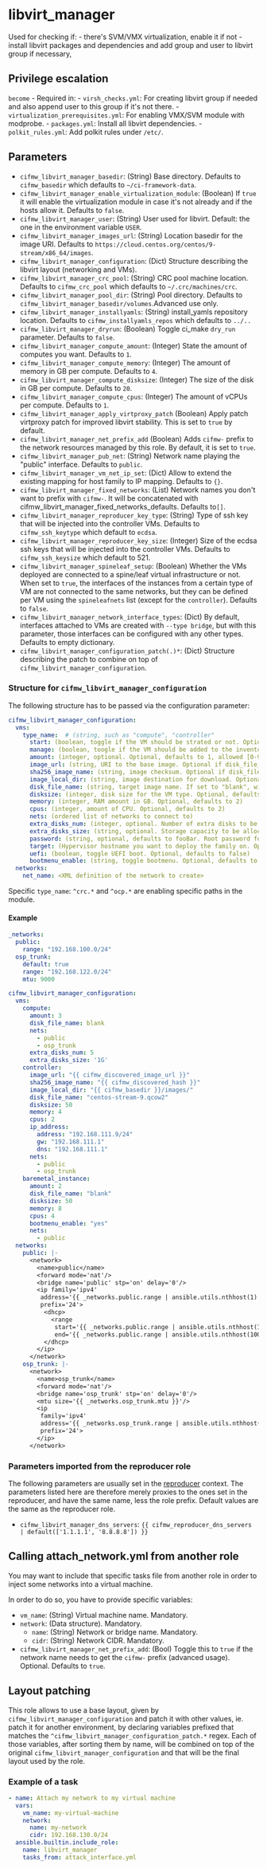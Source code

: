# libvirt_manager

Used for checking if:
    - there's SVM/VMX virtualization, enable it if not
    - install libvirt packages and dependencies and add group and user to libvirt group if necessary,

## Privilege escalation

`become` - Required in:
    - `virsh_checks.yml`: For creating libvirt group if needed and also append user to this group if it's not there.
    - `virtualization_prerequisites.yml`: For enabling VMX/SVM module with modprobe.
    - `packages.yml`: Install all libvirt dependencies.
    - `polkit_rules.yml`: Add polkit rules under `/etc/`.

## Parameters

* `cifmw_libvirt_manager_basedir`: (String) Base directory. Defaults to `cifmw_basedir` which defaults to `~/ci-framework-data`.
* `cifmw_libvirt_manager_enable_virtualization_module`: (Boolean) If `true` it will enable the virtualization module in case it's not already and if the hosts allow it. Defaults to `false`.
* `cifmw_libvirt_manager_user`: (String) User used for libvirt. Default: the one in the environment variable `USER`.
* `cifmw_libvirt_manager_images_url`: (String) Location basedir for the image URI. Defaults to `https://cloud.centos.org/centos/9-stream/x86_64/images`.
* `cifmw_libvirt_manager_configuration`: (Dict) Structure describing the libvirt layout (networking and VMs).
* `cifmw_libvirt_manager_crc_pool`: (String) CRC pool machine location. Defaults to `cifmw_crc_pool` which defaults to `~/.crc/machines/crc`.
* `cifmw_libvirt_manager_pool_dir`: (String) Pool directory. Defaults to `cifmw_libvirt_manager_basedir/volumes`.Advanced use only.
* `cifmw_libvirt_manager_installyamls`: (String) install_yamls repository location. Defaults to `cifmw_installyamls_repos` which defaults to `../..`
* `cifmw_libvirt_manager_dryrun`: (Boolean) Toggle ci_make `dry_run` parameter. Defaults to `false`.
* `cifmw_libvirt_manager_compute_amount`: (Integer) State the amount of computes you want. Defaults to `1`.
* `cifmw_libvirt_manager_compute_memory`: (Integer) The amount of memory in GB per compute. Defaults to `4`.
* `cifmw_libvirt_manager_compute_disksize`: (Integer) The size of the disk in GB per compute. Defaults to `20`.
* `cifmw_libvirt_manager_compute_cpus`: (Integer) The amount of vCPUs per compute. Defaults to `1`.
* `cifmw_libvirt_manager_apply_virtproxy_patch` (Boolean) Apply patch virtproxy patch for improved libvirt stability. This is set to `true` by default.
* `cifmw_libvirt_manager_net_prefix_add` (Boolean) Adds `cifmw-` prefix to the network resources managed by this role. By default, it is set to `true`.
* `cifmw_libvirt_manager_pub_net`: (String) Network name playing the "public" interface. Defaults to `public`.
* `cifmw_libvirt_manager_vm_net_ip_set`: (Dict) Allow to extend the existing mapping for host family to IP mapping. Defaults to `{}`.
* `cifmw_libvirt_manager_fixed_networks`: (List) Network names you don't want to prefix with `cifmw-`. It will be concatenated with cifmw_libvirt_manager_fixed_networks_defaults. Defaults to`[]`.
* `cifmw_libvirt_manager_reproducer_key_type`: (String) Type of ssh key that will be injected into the controller VMs. Defaults to `cifmw_ssh_keytype` which default to `ecdsa`.
* `cifmw_libvirt_manager_reproducer_key_size`: (Integer) Size of the ecdsa ssh keys that will be injected into the controller VMs. Defaults to `cifmw_ssh_keysize` which default to 521.
* `cifmw_libvirt_manager_spineleaf_setup`: (Boolean) Whether the VMs deployed are connected to a spine/leaf virtual infrastructure or not. When set to `true`, the interfaces of the instances from a certain type of VM are not connected to the same networks, but they can be defined per VM using the `spineleafnets` list (except for the `controller`). Defaults to `false`.
* `cifmw_libvirt_manager_network_interface_types`: (Dict) By default, interfaces attached to VMs are created with `--type bridge`, but with this parameter, those interfaces can be configured with any other types. Defaults to empty dictionary.
* `cifmw_libvirt_manager_configuration_patch(.)*`: (Dict) Structure describing the patch to combine on top of `cifmw_libvirt_manager_configuration`.

### Structure for `cifmw_libvirt_manager_configuration`

The following structure has to be passed via the configuration parameter:

```YAML
cifmw_libvirt_manager_configuration:
  vms:
    type_name:  # (string, such as "compute", "controller"
      start: (boolean, toggle if the VM should be strated or not. Optional, defaults to true)
      manage: (boolean, toogle if the VM should be added to the inventory. Managed VM's must be on the cifmw_libvirt_manager_pub_net network. Optional, defaults to true)
      amount: (integer, optional. Optional, defaults to 1, allowed [0-9]+)
      image_url: (string, URI to the base image. Optional if disk_file_name is set to "blank")
      sha256_image_name: (string, image checksum. Optional if disk_file_name is set to "blank")
      image_local_dir: (string, image destination for download. Optional if disk_file_name is set to "blank")
      disk_file_name: (string, target image name. If set to "blank", will create a blank image)
      disksize: (integer, disk size for the VM type. Optional, defaults to 40G)
      memory: (integer, RAM amount in GB. Optional, defaults to 2)
      cpus: (integer, amount of CPU. Optional, defaults to 2)
      nets: (ordered list of networks to connect to)
      extra_disks_num: (integer, optional. Number of extra disks to be configured.)
      extra_disks_size: (string, optional. Storage capacity to be allocated. Example 1G, 512M)
      password: (string, optional, defaults to fooBar. Root password for console access)
      target: (Hypervisor hostname you want to deploy the family on. Optional)
      uefi: (boolean, toggle UEFI boot. Optional, defaults to false)
      bootmenu_enable: (string, toggle bootmenu. Optional, defaults to "no")
  networks:
    net_name: <XML definition of the network to create>
```

Specific `type_name`: `^crc.*` and `^ocp.*` are enabling specific paths in the module.

#### Example

```YAML
_networks:
  public:
    range: "192.168.100.0/24"
  osp_trunk:
    default: true
    range: "192.168.122.0/24"
    mtu: 9000

cifmw_libvirt_manager_configuration:
  vms:
    compute:
      amount: 3
      disk_file_name: blank
      nets:
        - public
        - osp_trunk
      extra_disks_num: 5
      extra_disks_size: '1G'
    controller:
      image_url: "{{ cifmw_discovered_image_url }}"
      sha256_image_name: "{{ cifmw_discovered_hash }}"
      image_local_dir: "{{ cifmw_basedir }}/images/"
      disk_file_name: "centos-stream-9.qcow2"
      disksize: 50
      memory: 4
      cpus: 2
      ip_address:
        address: "192.168.111.9/24"
        gw: "192.168.111.1"
        dns: "192.168.111.1"
      nets:
        - public
        - osp_trunk
    baremetal_instance:
      amount: 2
      disk_file_name: "blank"
      disksize: 50
      memory: 8
      cpus: 4
      bootmenu_enable: "yes"
      nets:
        - public
  networks:
    public: |-
      <network>
        <name>public</name>
        <forward mode='nat'/>
        <bridge name='public' stp='on' delay='0'/>
        <ip family='ipv4'
         address='{{ _networks.public.range | ansible.utils.nthhost(1) }}'
         prefix='24'>
          <dhcp>
            <range
             start='{{ _networks.public.range | ansible.utils.nthhost(10) }}'
             end='{{ _networks.public.range | ansible.utils.nthhost(100) }}'/>
          </dhcp>
        </ip>
      </network>
    osp_trunk: |-
      <network>
        <name>osp_trunk</name>
        <forward mode='nat'/>
        <bridge name='osp_trunk' stp='on' delay='0'/>
        <mtu size='{{ _networks.osp_trunk.mtu }}'/>
        <ip
         family='ipv4'
         address='{{ _networks.osp_trunk.range | ansible.utils.nthhost(1) }}'
         prefix='24'>
        </ip>
      </network>
```

### Parameters imported from the reproducer role

The following parameters are usually set in the [reproducer](./reproducer.md) context.
The parameters listed here are therefore merely proxies to the ones set in the reproducer,
and have the same name, less the role prefix. Default values are the same as the
reproducer role.

* `cifmw_libvirt_manager_dns_servers`: `{{ cifmw_reproducer_dns_servers | default(['1.1.1.1', '8.8.8.8']) }}`

## Calling attach_network.yml from another role

You may want to include that specific tasks file from another role in order to inject some networks into
a virtual machine.

In order to do so, you have to provide specific variables:

* `vm_name`: (String) Virtual machine name. Mandatory.
* `network`: (Data structure). Mandatory.
  * `name`: (String) Network or bridge name. Mandatory.
  * `cidr`: (String) Network CIDR. Mandatory.
* `cifmw_libvirt_manager_net_prefix_add`: (Bool) Toggle this to `true` if the network name needs to get the `cifmw-` prefix (advanced usage). Optional. Defaults to `true`.

## Layout patching
This role allows to use a base layout, given by `cifmw_libvirt_manager_configuration` and patch it
with other values, ie. patch it for another environment, by declaring variables prefixed that matches the
`^cifmw_libvirt_manager_configuration_patch.*` regex. Each of those variables, after sorting them by name,
will be combined on top of the original `cifmw_libvirt_manager_configuration` and that will be the final
layout used by the role.

### Example of a task

```YAML
- name: Attach my network to my virtual machine
  vars:
    vm_name: my-virtual-machine
    network:
      name: my-network
      cidr: 192.168.130.0/24
  ansible.builtin.include_role:
    name: libvirt_manager
    tasks_from: attack_interface.yml
```
